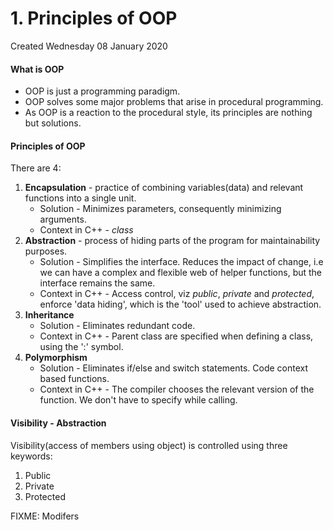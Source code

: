 # 1. Principles of OOP
Created Wednesday 08 January 2020

#### What is OOP
* OOP is just a programming paradigm.
* OOP solves some major problems that arise in procedural programming.
* As OOP is a reaction to the procedural style, its principles are nothing but solutions.


#### Principles of OOP
There are 4:

1. **Encapsulation** - practice of combining variables(data) and relevant functions into a single unit. 
	* Solution - Minimizes parameters, consequently minimizing arguments.
	* Context in C++ - *class*
2. **Abstraction** - process of hiding parts of the program for maintainability purposes.
	* Solution - Simplifies the interface. Reduces the impact of change, i.e we can have a complex and flexible web of helper functions, but the interface remains the same. 
	* Context in C++ - Access control, viz *public*, *private* and *protected*, enforce 'data hiding', which is the 'tool' used to achieve abstraction.
3. **Inheritance**
	* Solution - Eliminates redundant code.
	* Context in C++ - Parent class are specified when defining a class, using the ':' symbol.
4. **Polymorphism**
	* Solution - Eliminates if/else and switch statements. Code context based functions.
	* Context in C++ - The compiler chooses the relevant version of the function. We don't have to specify while calling.


#### Visibility - Abstraction
Visibility(access of members using object) is controlled using three keywords:

1. Public
2. Private
3. Protected


FIXME: Modifers


